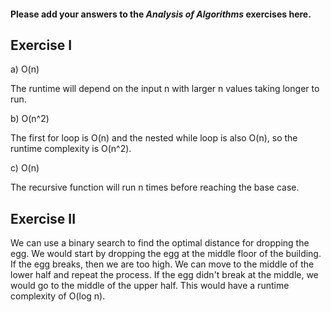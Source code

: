 #### Please add your answers to the **_Analysis of Algorithms_** exercises here.

## Exercise I

a) O(n)

The runtime will depend on the input n with larger n values taking longer to run.

b) O(n^2)

The first for loop is O(n) and the nested while loop is also O(n), so the runtime complexity is O(n^2).

c) O(n)

The recursive function will run n times before reaching the base case.

## Exercise II

We can use a binary search to find the optimal distance for dropping the egg. We would start by dropping the egg at the middle floor of the building. If the egg breaks, then we are too high. We can move to the middle of the lower half and repeat the process. If the egg didn't break at the middle, we would go to the middle of the upper half. This would have a runtime complexity of O(log n).
